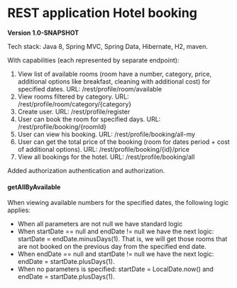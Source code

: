 # REST application Hotel booking

**Version 1.0-SNAPSHOT**

Tech stack: Java 8, Spring MVC, Spring Data, Hibernate, H2, maven.

With capabilities (each represented by separate endpoint):
1. View list of available rooms (room have a number, category, price, additional options like breakfast, cleaning with additional cost) for specified dates.
URL: /rest/profile/room/available
2. View rooms filtered by category. 
URL: /rest/profile/room/category/{category}
3. Create user.
URL: /rest/profile/register
4. User can book the room for specified days.
URL: /rest/profile/booking/{roomId}
5. User can view his booking.
URL: /rest/profile/booking/all-my
6. User can get the total price of the booking (room for dates period + cost of additional options).
URL: /rest/profile/booking/{id}/price
7. View all bookings for the hotel.
URL: /rest/profile/booking/all

Added authorization authentication and authorization.

#### getAllByAvailable
When viewing available numbers for the specified dates, the following logic applies:
- When all parameters are not null we have standard logic
- When startDate == null and endDate != null we have the next logic: startDate = endDate.minusDays(1).
That is, we will get those rooms that are not booked on the previous day from the specified end date.
- When endDate == null and startDate != null we have the next logic: endDate = startDate.plusDays(1).
- When no parameters is specified: startDate = LocalDate.now() and endDate = startDate.plusDays(1).


